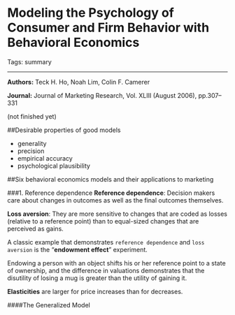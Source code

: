 # Modeling the Psychology of Consumer and Firm Behavior with Behavioral Economics

Tags: summary

---

**Authors:** Teck H. Ho, Noah Lim, Colin F. Camerer

**Journal:** Journal of Marketing Research, Vol. XLIII (August 2006), pp.307–331

(not finished yet)

##Desirable properties of good models

- generality
- precision
- empirical accuracy
- psychological plausibility

##Six behavioral economics models and their applications to marketing

###1. Reference dependence
**Reference dependence**: Decision makers care about changes in outcomes as well as the final outcomes themselves.

**Loss aversion**: They are more sensitive to changes that are coded as losses (relative to a reference point) than to equal-sized changes that are perceived as gains.

A classic example that demonstrates `reference dependence` and `loss aversion` is the “**endowment effect**” experiment.

Endowing a person with an object shifts his or her reference point to a state of ownership, and the difference in valuations demonstrates that the disutility of losing a mug is greater than the utility of gaining it.

**Elasticities** are larger for price increases than for decreases.

####The Generalized Model

